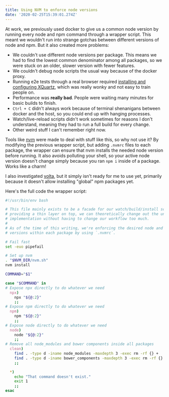 ```yaml
---
title: Using NVM to enforce node versions
date: '2020-02-25T15:39:01.274Z'
---
```


At work, we previously used docker to give us a common node version by running every node and npm command through a wrapper script. This meant we wouldn't run into strange gotchas between different versions of node and npm. But it also created more problems:

- We couldn't use different node versions per package. This means we had to find the lowest common denominator among all packages, so we were stuck on an older, slower version with fewer features.
- We couldn't debug node scripts the usual way because of the docker proxy.
- Running e2e tests through a real browser required [installing and configuring XQuartz](https://www.cypress.io/blog/2019/05/02/run-cypress-with-a-single-docker-command/#Interactive-mode), which was really wonky and not easy to train people on.
- Performance was **really bad**. People were waiting many minutes for basic builds to finish.
- `Ctrl + C` didn't always work because of terminal shenanigans between docker and the host, so you could end up with hanging processes.
- Watch/live-reload scripts didn't work sometimes for reasons I don't understand, meaning they had to run a full build for every change.
- Other weird stuff I can't remember right now.

Tools like [nvm](https://github.com/nvm-sh/nvm#installing-and-updating) were made to deal with stuff like this, so why not use it? By modifying the previous wrapper script, but adding `.nvmrc` files to each package, the wrapper can ensure that nvm installs the needed node version before running. It also avoids polluting your shell, so your active node version doesn't change simply because you ran `npm i` inside of a package. Works like a charm!

I also investigated [volta](https://volta.sh/), but it simply isn't ready for me to use yet, primarily because it doesn't allow installing "global" npm packages yet.

Here's the full code the wrapper script:

```bash
#!/usr/bin/env bash

# This file mainly exists to be a facade for our watch/build/install scripts. By
# providing a thin layer on top, we can theoretically change out the underlying
# implementation without having to change our workflow too much.
#
# As of the time of this writing, we're enforcing the desired node and npm
# versions within each package by using `.nvmrc`.

# Fail fast
set -euo pipefail

# Set up nvm
. "$NVM_DIR/nvm.sh"
nvm install

COMMAND="$1"

case "$COMMAND" in
# Expose npx directly to do whatever we need
  npx)
    npx "${@:2}"
    ;;
# Expose npm directly to do whatever we need
  npm)
    npm "${@:2}"
    ;;
# Expose node directly to do whatever we need
  node)
    node "${@:2}"
    ;;
# Remove all node_modules and bower components inside all packages
  clean)
    find . -type d -iname node_modules -maxdepth 3 -exec rm -rf {} +
    find . -type d -iname bower_components -maxdepth 3 -exec rm -rf {} +
    ;;

  *)
    echo "That command doesn't exist."
    exit 1
    ;;
esac
```

